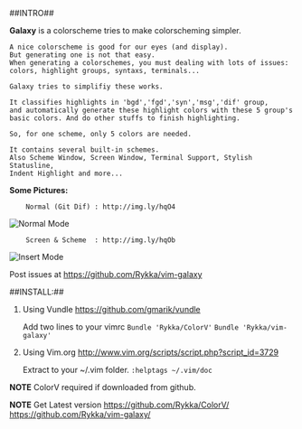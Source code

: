 ##INTRO##

**Galaxy** is a colorscheme tries to make colorscheming simpler.
    
    A nice colorscheme is good for our eyes (and display).
    But generating one is not that easy.
    When generating a colorschemes, you must dealing with lots of issues: 
    colors, highlight groups, syntaxs, terminals...

    Galaxy tries to simplifiy these works. 
    
    It classifies highlights in 'bgd','fgd','syn','msg','dif' group,
    and automatically generate these highlight colors with these 5 group's 
    basic colors. And do other stuffs to finish highlighting.

    So, for one scheme, only 5 colors are needed.

    It contains several built-in schemes.
    Also Scheme Window, Screen Window, Terminal Support, Stylish Statusline,
    Indent Highlight and more...

    
**Some Pictures:**
        
        Normal (Git Dif) : http://img.ly/hqO4
![Normal Mode](http://s3.amazonaws.com/imgly_production/4154624/large.png)

        Screen & Scheme  : http://img.ly/hqOb
![Insert Mode](http://s3.amazonaws.com/imgly_production/4154631/large.png)
    

Post issues at https://github.com/Rykka/vim-galaxy

##INSTALL:##


1. Using Vundle  https://github.com/gmarik/vundle 

    Add two lines to your vimrc
    `Bundle 'Rykka/ColorV'` 
    `Bundle 'Rykka/vim-galaxy'` 

2. Using Vim.org http://www.vim.org/scripts/script.php?script_id=3729

    Extract to your ~/.vim folder.
    `:helptags ~/.vim/doc`
    
**NOTE**   ColorV required if downloaded from github.

**NOTE**   Get Latest version
           https://github.com/Rykka/ColorV/
           https://github.com/Rykka/vim-galaxy/
